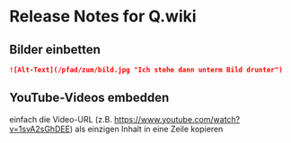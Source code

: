 # Release Notes for Q.wiki

## Bilder einbetten

```md
![Alt-Text](/pfad/zum/bild.jpg "Ich stehe dann unterm Bild drunter")
```

## YouTube-Videos embedden

einfach die Video-URL (z.B. https://www.youtube.com/watch?v=1svA2sGhDEE) als einzigen Inhalt in eine Zeile kopieren
